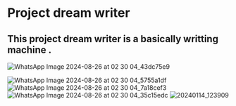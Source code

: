 <h1>Project dream writer</h1>
<h2>This project dream writer is a basically writting machine . </h2>

<url>![WhatsApp Image 2024-08-26 at 02 30 04_43dc75e9](https://github.com/user-attachments/assets/b77ec01a-968a-4709-a8ca-cc8165eed1d5)</url>

<url>![WhatsApp Image 2024-08-26 at 02 30 04_5755a1df](https://github.com/user-attachments/assets/55631439-3778-4a79-aaf0-5d352b44e358)</url>
<url>![WhatsApp Image 2024-08-26 at 02 30 04_7a18cef3](https://github.com/user-attachments/assets/449363c4-50f5-4d24-ae7b-50b3c53146d3)</url>
<url>![WhatsApp Image 2024-08-26 at 02 30 04_35c15edc](https://github.com/user-attachments/assets/2e7b61c6-74d6-4325-ab79-db4b4d619e7d)</url>
<url>![20240114_123909](https://github.com/user-attachments/assets/f2561e88-7682-4d60-aaff-3b13ab4411ff)</url>
